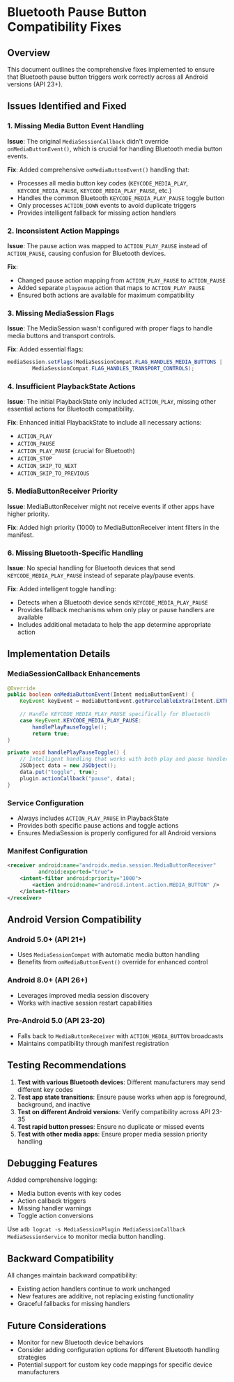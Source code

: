 # Bluetooth Pause Button Compatibility Fixes

## Overview
This document outlines the comprehensive fixes implemented to ensure that Bluetooth pause button triggers work correctly across all Android versions (API 23+).

## Issues Identified and Fixed

### 1. Missing Media Button Event Handling
**Issue**: The original `MediaSessionCallback` didn't override `onMediaButtonEvent()`, which is crucial for handling Bluetooth media button events.

**Fix**: Added comprehensive `onMediaButtonEvent()` handling that:
- Processes all media button key codes (`KEYCODE_MEDIA_PLAY`, `KEYCODE_MEDIA_PAUSE`, `KEYCODE_MEDIA_PLAY_PAUSE`, etc.)
- Handles the common Bluetooth `KEYCODE_MEDIA_PLAY_PAUSE` toggle button
- Only processes `ACTION_DOWN` events to avoid duplicate triggers
- Provides intelligent fallback for missing action handlers

### 2. Inconsistent Action Mappings
**Issue**: The pause action was mapped to `ACTION_PLAY_PAUSE` instead of `ACTION_PAUSE`, causing confusion for Bluetooth devices.

**Fix**: 
- Changed pause action mapping from `ACTION_PLAY_PAUSE` to `ACTION_PAUSE`
- Added separate `playpause` action that maps to `ACTION_PLAY_PAUSE`
- Ensured both actions are available for maximum compatibility

### 3. Missing MediaSession Flags
**Issue**: The MediaSession wasn't configured with proper flags to handle media buttons and transport controls.

**Fix**: Added essential flags:
```java
mediaSession.setFlags(MediaSessionCompat.FLAG_HANDLES_MEDIA_BUTTONS |
        MediaSessionCompat.FLAG_HANDLES_TRANSPORT_CONTROLS);
```

### 4. Insufficient PlaybackState Actions
**Issue**: The initial PlaybackState only included `ACTION_PLAY`, missing other essential actions for Bluetooth compatibility.

**Fix**: Enhanced initial PlaybackState to include all necessary actions:
- `ACTION_PLAY`
- `ACTION_PAUSE` 
- `ACTION_PLAY_PAUSE` (crucial for Bluetooth)
- `ACTION_STOP`
- `ACTION_SKIP_TO_NEXT`
- `ACTION_SKIP_TO_PREVIOUS`

### 5. MediaButtonReceiver Priority
**Issue**: MediaButtonReceiver might not receive events if other apps have higher priority.

**Fix**: Added high priority (1000) to MediaButtonReceiver intent filters in the manifest.

### 6. Missing Bluetooth-Specific Handling
**Issue**: No special handling for Bluetooth devices that send `KEYCODE_MEDIA_PLAY_PAUSE` instead of separate play/pause events.

**Fix**: Added intelligent toggle handling:
- Detects when a Bluetooth device sends `KEYCODE_MEDIA_PLAY_PAUSE`
- Provides fallback mechanisms when only play or pause handlers are available
- Includes additional metadata to help the app determine appropriate action

## Implementation Details

### MediaSessionCallback Enhancements
```java
@Override
public boolean onMediaButtonEvent(Intent mediaButtonEvent) {
    KeyEvent keyEvent = mediaButtonEvent.getParcelableExtra(Intent.EXTRA_KEY_EVENT);
    
    // Handle KEYCODE_MEDIA_PLAY_PAUSE specifically for Bluetooth
    case KeyEvent.KEYCODE_MEDIA_PLAY_PAUSE:
        handlePlayPauseToggle();
        return true;
}

private void handlePlayPauseToggle() {
    // Intelligent handling that works with both play and pause handlers
    JSObject data = new JSObject();
    data.put("toggle", true);
    plugin.actionCallback("pause", data);
}
```

### Service Configuration
- Always includes `ACTION_PLAY_PAUSE` in PlaybackState
- Provides both specific pause actions and toggle actions
- Ensures MediaSession is properly configured for all Android versions

### Manifest Configuration
```xml
<receiver android:name="androidx.media.session.MediaButtonReceiver"
          android:exported="true">
    <intent-filter android:priority="1000">
        <action android:name="android.intent.action.MEDIA_BUTTON" />
    </intent-filter>
</receiver>
```

## Android Version Compatibility

### Android 5.0+ (API 21+)
- Uses `MediaSessionCompat` with automatic media button handling
- Benefits from `onMediaButtonEvent()` override for enhanced control

### Android 8.0+ (API 26+)
- Leverages improved media session discovery
- Works with inactive session restart capabilities

### Pre-Android 5.0 (API 23-20)
- Falls back to `MediaButtonReceiver` with `ACTION_MEDIA_BUTTON` broadcasts
- Maintains compatibility through manifest registration

## Testing Recommendations

1. **Test with various Bluetooth devices**: Different manufacturers may send different key codes
2. **Test app state transitions**: Ensure pause works when app is foreground, background, and inactive
3. **Test on different Android versions**: Verify compatibility across API 23-35
4. **Test rapid button presses**: Ensure no duplicate or missed events
5. **Test with other media apps**: Ensure proper media session priority handling

## Debugging Features

Added comprehensive logging:
- Media button events with key codes
- Action callback triggers
- Missing handler warnings
- Toggle action conversions

Use `adb logcat -s MediaSessionPlugin MediaSessionCallback MediaSessionService` to monitor media button handling.

## Backward Compatibility

All changes maintain backward compatibility:
- Existing action handlers continue to work unchanged
- New features are additive, not replacing existing functionality
- Graceful fallbacks for missing handlers

## Future Considerations

- Monitor for new Bluetooth device behaviors
- Consider adding configuration options for different Bluetooth handling strategies
- Potential support for custom key code mappings for specific device manufacturers 